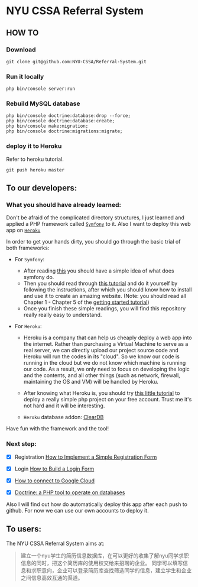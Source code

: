 # NYU CSSA Referral System

## HOW TO

### Download

```shell
git clone git@github.com:NYU-CSSA/Referral-System.git
```

### Run it locally

```shell
php bin/console server:run
```

### Rebuild MySQL database
```shell
php bin/console doctrine:database:drop --force;
php bin/console doctrine:database:create;
php bin/console make:migration;
php bin/console doctrine:migrations:migrate;
```

### deploy it to Heroku

Refer to heroku tutorial.
```shell
git push heroku master 
```

## To our developers:

### What you should have already learned:
Don't be afraid of the complicated directory structures, 
I just learned and applied a PHP framework called [`Symfony`](https://symfony.com) to it.
Also I want to deploy this web app on [`Heroku`](https://heroku.com)

In order to get your hands dirty, you should go through the basic trial of both frameworks:

- For `Symfony`:
    - After reading [this](https://symfony.com/at-a-glance) you should have a simple idea of what does symfony do.
    - Then you should read through [this tutorial](https://symfony.com/doc/current/setup.html) and do it yourself by
     following the instructions, after which you should know how to install and use it to create an amazing website. 
     (Note: you should read all Chapter 1 - Chapter 5 of the [getting started tutorial](https://symfony.com/doc/current/index.html#gsc.tab=0))
    - Once you finish these simple readings, you will find this repository really really easy to understand.

- For `Heroku`:
    - Heroku is a company that can help us cheaply deploy a web app into the internet.
    Rather than purchasing a Virtual Machine to serve as a real server, we can directly upload our project source code
    and Heroku will run the codes in its "cloud". So we know our code is running in the cloud but we do not know which machine
    is running our code. As a result, we only need to focus on developing the logic and the contents, and all other things
    (such as network, firewall, maintaining the OS and VM) will be handled by Heroku.
    
    - After knowing what Heroku is, you should try [this little tutorial](https://devcenter.heroku.com/articles/getting-started-with-php)
    to deploy a really simple php project on your free account. Trust me it's not hard and it will be interesting.

    <!-- -[](https://medium.com/@luis.barros.nobrega/symfony-4-deploying-a-new-application-in-heroku-ada66f0592d1) -->
    - `Heroku` database addon: [ClearDB](https://devcenter.heroku.com/articles/cleardb)


Have fun with the framework and the tool!

### Next step:

- [x] Registration [How to Implement a Simple Registration Form](https://symfony.com/doc/current/doctrine/registration_form.html)

- [x] Login [How to Build a Login Form](https://symfony.com/doc/current/security/form_login_setup.html)

- [x] [How to connect to Google Cloud](https://cloud.google.com/sql/docs/mysql/connect-external-app)

- [x] [Doctrine: a PHP tool to operate on databases](https://symfony.com/doc/current/doctrine.html)

<!-- - [Generate PHP Entities from existing database](https://symfony.com/doc/current/doctrine/reverse_engineering.html) -->

Also I will find out how do automatically deploy this app after each push to github. 
For now we can use our own accounts to deploy it.

## To users:

The NYU CSSA Referral System aims at:
> 建立一个nyu学生的简历信息数据库，在可以更好的收集了解nyu同学求职信息的同时，把这个简历库的使用权交给来招聘的企业。
> 同学可以填写信息和求职意向，企业可以登录简历库查找筛选同学的信息，建立学生和企业之间信息高效互通的渠道。
